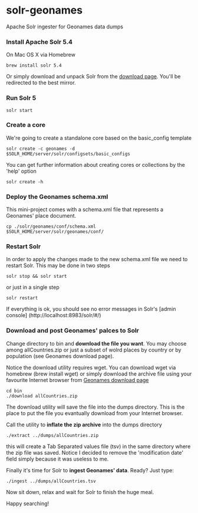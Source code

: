 # solr-geonames
Apache Solr ingester for Geonames data dumps

### Install Apache Solr 5.4

On Mac OS X via Homebrew
```
brew install solr 5.4
```
Or simply download and unpack Solr from the [download page](http://lucene.apache.org/solr/mirrors-solr-latest-redir.html). You'll be redirected to the best mirror.

### Run Solr 5
```
solr start
```

### Create a core
We're going to create a standalone core based on the basic_config template

```
solr create -c geonames -d $SOLR_HOME/server/solr/configsets/basic_configs
```
You can get further information about creating cores or collections by the 'help' option
```
solr create -h
```
### Deploy the Geonames schema.xml 

This mini-project comes with a schema.xml file that represents a Geonames' place document.
```
cp ./solr/geonames/conf/schema.xml  $SOLR_HOME/server/solr/geonames/conf/
```

### Restart Solr

In order to apply the changes made to the new schema.xml file we need to restart Solr. This may be done in two steps
```
solr stop && solr start
```
or just in a single step
```
solr restart
```
If everything is ok, you should see no error messages in Solr's [admin console] (http://localhost:8983/solr/#/)

### Download and post Geonames' palces to Solr

Change directory to bin and <b>download the file you want</b>. You may choose among allCountries.zip or just a subset of wolrd places by country or by population (see Geonames download page). 

Notice the download utility requires wget. You can download wget via homebrew (brew install wget) or simply download the archive file using your favourite Internet browser from [Geonames download page](http://download.geonames.org/export/dump/)
```
cd bin
./download allCountries.zip
```
The download utility will save the file into the dumps directory. This is the place to put the file you evantually download from your Internet browser.

Call the utility to <b>inflate the zip archive</b> into the dumps directory
```
./extract ../dumps/allCountries.zip
```
this will create a Tab Separated values file (tsv) in the same directory where the zip file was saved. Notice I decided to remove the 'modification date' field simply because it was useless to me.

Finally it's time for Solr to <b>ingest Geonames' data</b>. Ready? Just type:
```
./ingest ../dumps/allCountries.tsv
```
Now sit down, relax and wait for Solr to finish the huge meal.

Happy searching!